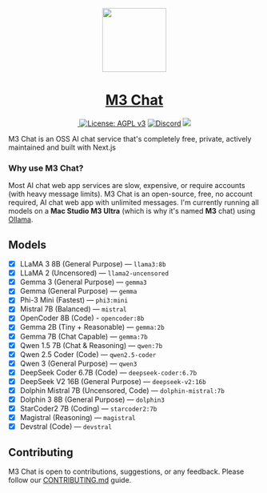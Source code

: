 <p align="center">
  <a href="https://m3-chat.vercel.app">
    <picture>
      <source media="(prefers-color-scheme: dark)" srcset="https://github.com/user-attachments/assets/37242413-0907-4dfa-b5e9-feb28ed9d778">
      <img src="https://github.com/user-attachments/assets/579b1390-22e9-48ee-83ac-97e5ef5c60b0" height="128">
    </picture>
    <h1 align="center">M3 Chat</h1>
  </a>
</p>

<p align="center">
  <a href="https://m3-chat.vercel.app">
    <img src="https://deploy-badge.vercel.app/vercel/m3-chat?style=for-the-badge&name=Vercel&labelColor=000000&color=" alt="">
  </a>
  <a href="./LICENSE"><img src="https://img.shields.io/github/license/m3-chat/frontend?logo=github&style=for-the-badge&labelColor=000000&color=" alt="License: AGPL v3"></a>
  <a href="https://discord.gg/8aNqjKFb"><img alt="Discord" src="https://img.shields.io/discord/1384581817755238430?logo=discord&style=for-the-badge&labelColor=000000&color="></a>
  <a href="https://github.com/orgs/m3-chat/discussions">
    <img src="https://img.shields.io/badge/Join%20the%20community-blueviolet.svg?style=for-the-badge&logo=github&labelColor=000000&logoWidth=20&logoColor=white">
  </a>
</p>

M3 Chat is an OSS AI chat service that's completely free, private, actively maintained and built with Next.js

### Why use M3 Chat?

Most AI chat web app services are slow, expensive, or require accounts (with heavy message limits). M3 Chat is an open-source, free, no account required, AI chat web app with unlimited messages.
I'm currently running all models on a **Mac Studio M3 Ultra** (which is why it's named **M3** chat) using [Ollama](https://ollama.com).

## Models

- [x] LLaMA 3 8B (General Purpose) — `llama3:8b`
- [x] LLaMA 2 (Uncensored) — `llama2-uncensored`
- [x] Gemma 3 (General Purpose) — `gemma3`
- [x] Gemma (General Purpose) — `gemma`
- [x] Phi-3 Mini (Fastest) — `phi3:mini`
- [x] Mistral 7B (Balanced) — `mistral`
- [x] OpenCoder 8B (Code) - `opencoder:8b`
- [x] Gemma 2B (Tiny + Reasonable) — `gemma:2b`
- [x] Gemma 7B (Chat Capable) — `gemma:7b`
- [x] Qwen 1.5 7B (Chat & Reasoning) — `qwen:7b`
- [x] Qwen 2.5 Coder (Code) — `qwen2.5-coder`
- [x] Qwen 3 (General Purpose) — `qwen3`
- [x] DeepSeek Coder 6.7B (Code) — `deepseek-coder:6.7b`
- [x] DeepSeek V2 16B (General Purpose) — `deepseek-v2:16b`
- [x] Dolphin Mistral 7B (Uncensored, Code) — `dolphin-mistral:7b`
- [x] Dolphin 3 8B (General Purpose) — `dolphin3`
- [x] StarCoder2 7B (Coding) — `starcoder2:7b`
- [x] Magistral (Reasoning) — `magistral`
- [x] Devstral (Code) — `devstral`

## Contributing

M3 Chat is open to contributions, suggestions, or any feedback. Please follow our [CONTRIBUTING.md](https://github.com/m3-chat/.github/blob/main/CONTRIBUTING.md) guide.
